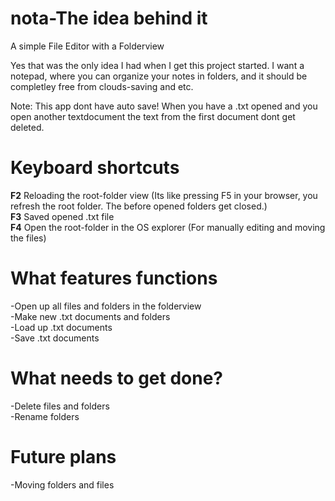# nota-The idea behind it
A simple File Editor with a Folderview

Yes that was the only idea I had when I get this project started.
I want a notepad, where you can organize your notes in folders, and it should be completley free from clouds-saving and etc.

Note:
This app dont have auto save! When you have a .txt opened and you open another textdocument the text from the
first document dont get deleted.

# Keyboard shortcuts

**F2** Reloading the root-folder view (Its like pressing F5 in your browser, you refresh the root folder. The before opened folders get closed.) <br>
**F3** Saved opened .txt file <br>
**F4** Open the root-folder in the OS explorer (For manually editing and moving the files) <br>

# What features functions 
-Open up all files and folders in the folderview <br>
-Make new .txt documents and folders <br>
-Load up .txt documents <br>
-Save .txt documents <br>

# What needs to get done?
-Delete files and folders <br>
-Rename folders <br>

# Future plans
-Moving folders and files <br>
